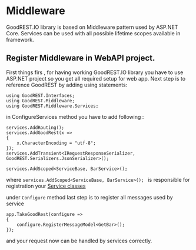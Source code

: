 # Middleware

GoodREST.IO library is based on Middleware pattern used by ASP.NET Core. Services can be used with all possible lifetime scopes available in framework.

## Register Middleware in WebAPI project.
First things firs , for having working GoodREST.IO library you have to use ASP.NET project so you get all required setup for web app.
Next step is to reference GoodREST by adding using statements:
```
using GoodREST.Interfaces;
using GoodREST.Middleware;
using GoodREST.Middleware.Services;
```
in ConfigureServices method you have to add following :
```
services.AddRouting();
services.AddGoodRest(x =>
{
    x.CharacterEncoding = "utf-8";
});
services.AddTransient<IRequestResponseSerializer, GoodREST.Serializers.JsonSerializer>();

services.AddScoped<ServiceBase, BarService>();
```
where `services.AddScoped<ServiceBase, BarService>(); ` is responsible for registration your [Service classes](..\Services\simple-service.md)

under `Configure` method last step is to register all messages used by service 
```
app.TakeGoodRest(configure =>
{
    configure.RegisterMessageModel<GetBar>();
});
``` 
and your request now can be handled by services correctly.